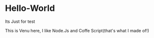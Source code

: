 # Hello-World
Its Just for test

This is Venu here, I like Node.Js and Coffe Script(that's what I made of!)
